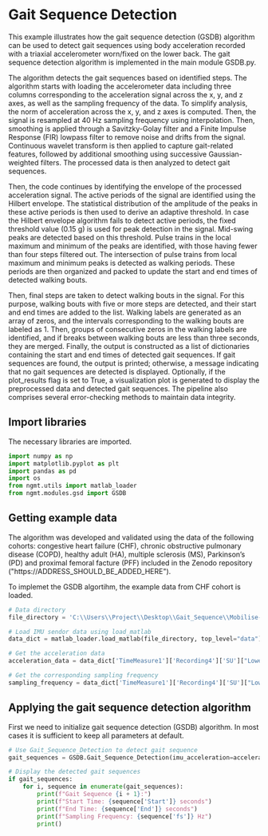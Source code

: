 # Gait Sequence Detection

This example illustrates how the gait sequence detection (GSDB) algorithm
can be used to detect gait sequences using body acceleration recorded with a triaxial accelerometer worn/fixed on the lower back. The gait sequence detection algorithm is implemented in the main module GSDB.py. 

The algorithm detects the gait sequences based on identified steps. The algorithm starts with loading the accelerometer data including three columns corresponding to the acceleration signal across the x, y, and z axes, as well as the sampling frequency of the data. To simplify analysis, the norm of acceleration across the x, y, and z axes is computed. Then, the signal is resampled at 40 Hz sampling frequency using interpolation. Then, smoothing is applied through a Savitzky-Golay filter and a Finite Impulse Response (FIR) lowpass filter to remove noise and drifts from the signal. Continuous wavelet transform is then applied to capture gait-related features, followed by additional smoothing using successive Gaussian-weighted filters. The processed data is then analyzed to detect gait sequences.

Then, the code continues by identifying the envelope of the processed acceleration signal. The active periods of the signal are identified using the Hilbert envelope. The statistical distribution of the amplitude of the peaks in these active periods is then used to derive an adaptive threshold. In case the Hilbert envelope algorithm fails to detect active periods, the fixed threshold value (0.15 g) is used for peak detection in the signal. Mid-swing peaks are detected based on this threshold. Pulse trains in the local maximum and minimum of the peaks are identified, with those having fewer than four steps filtered out. The intersection of pulse trains from local maximum and minimum peaks is detected as walking periods. These periods are then organized and packed to update the start and end times of detected walking bouts.

Then, final steps are taken to detect walking bouts in the signal. For this purpose, walking bouts with five or more steps are detected, and their start and end times are added to the list. Walking labels are generated as an array of zeros, and the intervals corresponding to the walking bouts are labeled as 1. Then, groups of consecutive zeros in the walking labels are identified, and if breaks between walking bouts are less than three seconds, they are merged. Finally, the output is constructed as a list of dictionaries containing the start and end times of detected gait sequences. If gait sequences are found, the output is printed; otherwise, a message indicating that no gait sequences are detected is displayed. Optionally, if the plot_results flag is set to True, a visualization plot is generated to display the preprocessed data and detected gait sequences. The pipeline also comprises several error-checking methods to maintain data integrity. 

## Import libraries
The necessary libraries are imported. 


```python
import numpy as np
import matplotlib.pyplot as plt
import pandas as pd
import os
from ngmt.utils import matlab_loader
from ngmt.modules.gsd import GSDB
```

## Getting example data
The algorithm was developed and validated using the data of the following cohorts: congestive heart failure (CHF), chronic obstructive pulmonary disease (COPD), healthy adult (HA), multiple sclerosis (MS), Parkinson’s (PD) and proximal femoral facture (PFF) included in the Zenodo repository ("https://ADDRESS_SHOULD_BE_ADDED_HERE").

To implemet the GSDB algortihm, the example data from CHF cohort is loaded.


```python
# Data directory
file_directory = 'C:\\Users\\Project\\Desktop\\Gait_Sequence\\Mobilise-D dataset_1-18-2023\\CHF\\data.mat'

# Load IMU sendor data using load_matlab 
data_dict = matlab_loader.load_matlab(file_directory, top_level="data")

# Get the acceleration data
acceleration_data = data_dict['TimeMeasure1']['Recording4']['SU']["LowerBack"]["Acc"]

# Get the corresponding sampling frequency
sampling_frequency = data_dict['TimeMeasure1']['Recording4']['SU']["LowerBack"]['Fs']["Acc"]

```

## Applying the gait sequence detection algorithm
First we need to initialize gait sequence detection (GSDB) algorithm.
In most cases it is sufficient to keep all parameters at default.


```python
# Use Gait_Sequence_Detection to detect gait sequence 
gait_sequences = GSDB.Gait_Sequence_Detection(imu_acceleration=acceleration_data, sampling_frequency=sampling_frequency, plot_results=True)

# Display the detected gait sequences
if gait_sequences:
    for i, sequence in enumerate(gait_sequences):
        print(f"Gait Sequence {i + 1}:")
        print(f"Start Time: {sequence['Start']} seconds")
        print(f"End Time: {sequence['End']} seconds")
        print(f"Sampling Frequency: {sequence['fs']} Hz")
        print()
```

